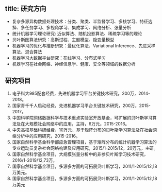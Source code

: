 title: 研究方向
---

* 复杂多源异构数据处理技术：分类、聚类、半监督学习、多核学习、特征选择、多任务学习、多视角学习、集成学习、网络分析、张量分析
* 统计机器学习理论研究: 近似算法、随机投影算法、稀疏学习等的理论
* 贝叶斯图算法研究：高斯过程、主题模型、隐变量模型
* 机器学习的优化与推断研究：最优化算法、Variational Inference、先进采样算法、混合算法
* 机器学习大数据平台研究：在线学习、分布式学习
* 机器学习在社会网络、神经信息学、健康、安全等领域的数据分析

## 研究项目
1. 电子科大985配套经费，先进机器学习平台关键技术研究，200万，2014-2018。 
2. 国家青千千人启动经费，先进机器学习平台关键技术研究，200万，2015-2017。 
3. 中国科学院网络数据科学与技术重点实验室开放基金，可扩展的贝叶斯学习算法及在大规模社会网络中的应用，主持，6万元，2015-2016。 
4. 中央高校基础科研经费，10万元，基于矩阵分布的贝叶斯学习算法及在社会网络分析中的应用研究，2015-2016。 
5. 国家自然科学基金科学部应急管理项目，基于矩阵分布的统计机器学习算法的专业运动员复杂社会网络构建及应用研究，2015/1-2015/12，20万元，主研。
6. 国家自然科学基金项目，大规模张量分析中的非参贝叶斯学习技术研究，2016/1-2019/12,73万。
7. 国家自然科学基金项目，多源多方面的可拓展贝叶斯学习，2011/1-2015/12,18万美元。
8. 国家自然科学基金项目，多源多方面的可拓展贝叶斯学习，2011/1-2015/12,18万美元